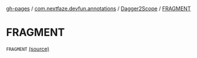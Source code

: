 [gh-pages](../../index.md) / [com.nextfaze.devfun.annotations](../index.md) / [Dagger2Scope](index.md) / [FRAGMENT](./-f-r-a-g-m-e-n-t.md)

# FRAGMENT

`FRAGMENT` [(source)](https://github.com/NextFaze/dev-fun/tree/master/devfun-annotations/src/main/java/com/nextfaze/devfun/annotations/Dagger2.kt#L16)